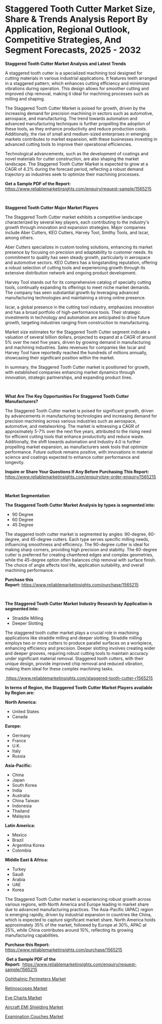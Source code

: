 <p><h1>Staggered Tooth Cutter Market Size, Share & Trends Analysis Report By Application, Regional Outlook, Competitive Strategies, And Segment Forecasts, 2025 - 2032</h1></p><p><strong>Staggered Tooth Cutter Market Analysis and Latest Trends</strong></p>
<p><p>A staggered tooth cutter is a specialized machining tool designed for cutting materials in various industrial applications. It features teeth arranged in a staggered pattern, which enhances cutting efficiency and minimizes vibrations during operation. This design allows for smoother cutting and improved chip removal, making it ideal for machining processes such as milling and shaping.</p><p>The Staggered Tooth Cutter Market is poised for growth, driven by the increasing demand for precision machining in sectors such as automotive, aerospace, and manufacturing. The trend towards automation and advanced manufacturing techniques is further propelling the adoption of these tools, as they enhance productivity and reduce production costs. Additionally, the rise of small and medium-sized enterprises in emerging markets contributes to market expansion, with these businesses investing in advanced cutting tools to improve their operational efficiencies. </p><p>Technological advancements, such as the development of coatings and novel materials for cutter construction, are also shaping the market landscape. The Staggered Tooth Cutter Market is expected to grow at a CAGR of 4.2% during the forecast period, reflecting a robust demand trajectory as industries seek to optimize their machining processes.</p></p>
<p><strong>Get a Sample PDF of the Report:&nbsp;</strong> <a href="https://www.reliablemarketinsights.com/enquiry/request-sample/1565215?utm_campaign=3520&utm_medium=2&utm_source=Github&utm_content=ia&utm_term=08042025&utm_id=staggered-tooth-cutter">https://www.reliablemarketinsights.com/enquiry/request-sample/1565215</a></p>
<p>&nbsp;</p>
<p><strong>Staggered Tooth Cutter Major Market Players</strong></p>
<p><p>The Staggered Tooth Cutter market exhibits a competitive landscape characterized by several key players, each contributing to the industry's growth through innovation and expansion strategies. Major companies include Aber Cutters, KEO Cutters, Harvey Tool, Smithy Tools, and Iscar, among others. </p><p>Aber Cutters specializes in custom tooling solutions, enhancing its market presence by focusing on precision and adaptability to customer needs. Its commitment to quality has seen steady growth, particularly in aerospace and automotive sectors. KEO Cutters has a longstanding reputation, offering a robust selection of cutting tools and experiencing growth through its extensive distribution network and ongoing product development.</p><p>Harvey Tool stands out for its comprehensive catalog of specialty cutting tools, continually expanding its offerings to meet niche market demands. The company has seen substantial growth by leveraging advanced manufacturing technologies and maintaining a strong online presence.</p><p>Iscar, a global presence in the cutting tool industry, emphasizes innovation and has a broad portfolio of high-performance tools. Their strategic investments in technology and automation are anticipated to drive future growth, targeting industries ranging from construction to manufacturing.</p><p>Market size estimates for the Staggered Tooth Cutter segment indicate a valuation of several billion dollars, projected to expand at a CAGR of around 5% over the next five years, driven by growing demand in manufacturing and machining industries. Sales revenues for companies like Iscar and Harvey Tool have reportedly reached the hundreds of millions annually, showcasing their significant position within the market.</p><p>In summary, the Staggered Tooth Cutter market is positioned for growth, with established companies enhancing market dynamics through innovation, strategic partnerships, and expanding product lines.</p></p>
<p>&nbsp;</p>
<p><strong>What Are The Key Opportunities For Staggered Tooth Cutter Manufacturers?</strong></p>
<p><p>The Staggered Tooth Cutter market is poised for significant growth, driven by advancements in manufacturing technologies and increasing demand for precision machining across various industries such as aerospace, automotive, and metalworking. The market is witnessing a CAGR of approximately 5-7% over the next five years, attributed to the rising need for efficient cutting tools that enhance productivity and reduce waste. Additionally, the shift towards automation and Industry 4.0 is further propelling market expansion, as manufacturers seek tools that optimize performance. Future outlook remains positive, with innovations in material science and coatings expected to enhance cutter performance and longevity.</p></p>
<p><strong>Inquire or Share Your Questions If Any Before Purchasing This Report:</strong> <a href="https://www.reliablemarketinsights.com/enquiry/pre-order-enquiry/1565215?utm_campaign=3520&utm_medium=2&utm_source=Github&utm_content=ia&utm_term=08042025&utm_id=staggered-tooth-cutter">https://www.reliablemarketinsights.com/enquiry/pre-order-enquiry/1565215</a></p>
<p>&nbsp;</p>
<p><strong>Market Segmentation</strong></p>
<p><strong>The Staggered Tooth Cutter Market Analysis by types is segmented into:</strong></p>
<p><ul><li>90 Degree</li><li>60 Degree</li><li>45 Degree</li></ul></p>
<p><p>The staggered tooth cutter market is segmented by angles: 90-degree, 60-degree, and 45-degree cutters. Each type serves specific milling needs, influencing smoothness and efficiency. The 90-degree cutter is ideal for making sharp corners, providing high precision and stability. The 60-degree cutter is preferred for creating chamfered edges and complex geometries, while the 45-degree option often balances chip removal with surface finish. The choice of angle affects tool life, application suitability, and overall machining performance.</p></p>
<p><strong>Purchase this Report:&nbsp;</strong><a href="https://www.reliablemarketinsights.com/purchase/1565215?utm_campaign=3520&utm_medium=2&utm_source=Github&utm_content=ia&utm_term=08042025&utm_id=staggered-tooth-cutter">https://www.reliablemarketinsights.com/purchase/1565215</a></p>
<p>&nbsp;</p>
<p><strong>The Staggered Tooth Cutter Market Industry Research by Application is segmented into:</strong></p>
<p><ul><li>Straddle Milling</li><li>Deeper Slotting</li></ul></p>
<p><p>The staggered tooth cutter market plays a crucial role in machining applications like straddle milling and deeper slotting. Straddle milling employs two or more cutters to produce parallel surfaces on a workpiece, enhancing efficiency and precision. Deeper slotting involves creating wider and deeper grooves, requiring robust cutting tools to maintain accuracy under significant material removal. Staggered tooth cutters, with their unique design, provide improved chip removal and reduced vibration, making them ideal for these complex machining tasks.</p></p>
<p><a href="https://www.reliablemarketinsights.com/staggered-tooth-cutter-r1565215?utm_campaign=3520&utm_medium=2&utm_source=Github&utm_content=ia&utm_term=08042025&utm_id=staggered-tooth-cutter">&nbsp;https://www.reliablemarketinsights.com/staggered-tooth-cutter-r1565215</a></p>
<p><strong>In terms of Region, the Staggered Tooth Cutter Market Players available by Region are:</strong></p>
<p>
    <p> <strong> North America: </strong>
        <ul>
            <li>United States</li>
            <li>Canada</li>
        </ul>
        </p> 
    <p> <strong> Europe: </strong>
        <ul>
            <li>Germany</li>
            <li>France</li>
            <li>U.K.</li>
            <li>Italy</li>
            <li>Russia</li>
        </ul>
        </p> 
    <p> <strong> Asia-Pacific: </strong>
        <ul>
            <li>China</li>
            <li>Japan</li>
            <li>South Korea</li>
            <li>India</li>
            <li>Australia</li>
            <li>China Taiwan</li>
            <li>Indonesia</li>
            <li>Thailand</li>
            <li>Malaysia</li>
        </ul>
        </p> 
    <p> <strong> Latin America: </strong>
        <ul>
            <li>Mexico</li>
            <li>Brazil</li>
            <li>Argentina Korea</li>
            <li>Colombia</li>
        </ul>
        </p> 
    <p> <strong> Middle East & Africa: </strong>
        <ul>
            <li>Turkey</li>
            <li>Saudi</li>
            <li>Arabia</li>
            <li>UAE</li>
            <li>Korea</li>
        </ul>
    </p>
    </p>
<p><p>The Staggered Tooth Cutter market is experiencing robust growth across various regions, with North America and Europe leading in market share due to advanced manufacturing practices. The Asia-Pacific (APAC) region is emerging rapidly, driven by industrial expansion in countries like China, which is expected to capture significant market share. North America holds approximately 35% of the market, followed by Europe at 30%, APAC at 25%, while China contributes around 10%, reflecting its growing manufacturing capabilities.</p></p>
<p><strong>Purchase this Report: </strong><a href="https://www.reliablemarketinsights.com/purchase/1565215?utm_campaign=3520&utm_medium=2&utm_source=Github&utm_content=ia&utm_term=08042025&utm_id=staggered-tooth-cutter">https://www.reliablemarketinsights.com/purchase/1565215</a></p>
<p>&nbsp;<strong>Get a Sample PDF of the Report:&nbsp;&nbsp;</strong><a href="https://www.reliablemarketinsights.com/enquiry/request-sample/1565215?utm_campaign=3520&utm_medium=2&utm_source=Github&utm_content=ia&utm_term=08042025&utm_id=staggered-tooth-cutter">https://www.reliablemarketinsights.com/enquiry/request-sample/1565215</a></p>
<p><strong></strong></p>
<p><p><a href="https://www.linkedin.com/pulse/accelerated-growth-ophthalmic-perimeters-market-2025-2032-q4p4c?utm_campaign=3520&utm_medium=2&utm_source=Github&utm_content=ia&utm_term=08042025&utm_id=staggered-tooth-cutter">Ophthalmic Perimeters Market</a></p><p><a href="https://www.linkedin.com/pulse/retinoscopes-market-outlook-2025-2032-projected-clhyc?utm_campaign=3520&utm_medium=2&utm_source=Github&utm_content=ia&utm_term=08042025&utm_id=staggered-tooth-cutter">Retinoscopes Market</a></p><p><a href="https://www.linkedin.com/pulse/eye-charts-market-insights-encompass-historical-sffdc?utm_campaign=3520&utm_medium=2&utm_source=Github&utm_content=ia&utm_term=08042025&utm_id=staggered-tooth-cutter">Eye Charts Market</a></p><p><a href="https://github.com/naomaroaoonv/Market-Research-Report-List-1/blob/main/aircraft-emi-shielding-market.md?utm_campaign=3520&utm_medium=2&utm_source=Github&utm_content=ia&utm_term=08042025&utm_id=staggered-tooth-cutter">Aircraft EMI Shielding Market</a></p><p><a href="https://www.linkedin.com/pulse/examination-couches-market-insights-encompass-historical-trends-xamnc?utm_campaign=3520&utm_medium=2&utm_source=Github&utm_content=ia&utm_term=08042025&utm_id=staggered-tooth-cutter">Examination Couches Market</a></p></p>